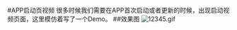 #APP启动页视频
很多时候我们需要在APP首次启动或者更新的时候，出现启动视频页面，这里模仿着写了一个Demo。
##效果图
![12345.gif](http://upload-images.jianshu.io/upload_images/1979970-a1e72ff303a45024.gif?imageMogr2/auto-orient/strip)

